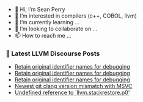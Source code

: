 - 👋 Hi, I’m Sean Perry
- 👀 I’m interested in compilers (c++, COBOL, llvm)
- 🌱 I’m currently learning ...
- 💞️ I’m looking to collaborate on ...
- 📫 How to reach me ...

<!---
s66perry/s66perry is a ✨ special ✨ repository because its `README.md` (this file) appears on your GitHub profile.
You can click the Preview link to take a look at your changes.
--->
### 📕 Latest LLVM Discourse Posts

<!-- DISCOURSE-LLVM:START -->
- [Retain original identifier names for debugging](https://discourse.llvm.org/t/retain-original-identifier-names-for-debugging/76417#post_3)
- [Retain original identifier names for debugging](https://discourse.llvm.org/t/retain-original-identifier-names-for-debugging/76417#post_2)
- [Retain original identifier names for debugging](https://discourse.llvm.org/t/retain-original-identifier-names-for-debugging/76417#post_1)
- [Newest git clang version mismatch with MSVC](https://discourse.llvm.org/t/newest-git-clang-version-mismatch-with-msvc/76415#post_1)
- [Undefined reference to `llvm.stackrestore.p0&#39;](https://discourse.llvm.org/t/undefined-reference-to-llvm-stackrestore-p0/76413#post_1)
<!-- DISCOURSE-LLVM:END -->
